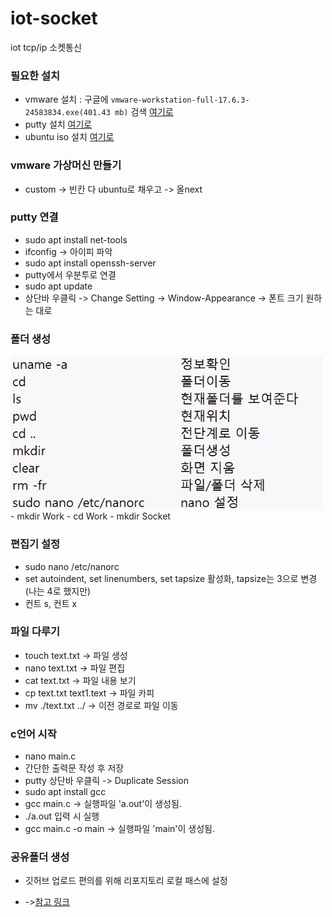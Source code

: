 # iot-socket
iot tcp/ip 소켓통신

### 필요한 설치
- vmware 설치 : 구글에 `vmware-workstation-full-17.6.3-24583834.exe(401.43 mb)` 검색 [여기로](https://www.fileeagle.com/software/662/VMware-Workstation-Pro/17.6.3)
- putty 설치 [여기로](https://www.chiark.greenend.org.uk/~sgtatham/putty/latest.html)
- ubuntu iso 설치 [여기로](https://ubuntu.com/download/desktop)

### vmware 가상머신 만들기
- custom -> 빈칸 다 ubuntu로 채우고 -> 올next

### putty 연결
- sudo apt install net-tools
- ifconfig -> 아이피 파악
- sudo apt install openssh-server
- putty에서 우분투로 연결
- sudo apt update
- 상단바 우클릭 -> Change Setting -> Window-Appearance -> 폰트 크기 원하는 대로

### 폴더 생성
<img src="./image/image01.png" width="500">
- mkdir Work
- cd Work
- mkdir Socket

### 편집기 설정
- sudo nano /etc/nanorc
- set autoindent, set linenumbers, set tapsize 활성화, tapsize는 3으로 변경 (나는 4로 했지만)
- 컨트 s, 컨트 x 

### 파일 다루기
- touch text.txt -> 파일 생성
- nano text.txt -> 파일 편집
- cat text.txt -> 파일 내용 보기
- cp text.txt text1.text -> 파일 카피
- mv ./text.txt ../ -> 이전 경로로 파일 이동


### c언어 시작
- nano main.c
- 간단한 출력문 작성 후 저장
- putty 상단바 우클릭 -> Duplicate Session
- sudo apt install gcc
- gcc main.c -> 실행파일 'a.out'이 생성됨.
- ./a.out 입력 시 실행
- gcc main.c -o main -> 실행파일 'main'이 생성됨.

### 공유폴더 생성
- 깃허브 업로드 편의를 위해 리포지토리 로컬 패스에 설정

- ->[참고 링크](https://developern.tistory.com/entry/VMware-ubuntu-vm%EC%9D%98-%EA%B3%B5%EC%9C%A0%ED%8F%B4%EB%8D%94-Shared-Folders-%EC%84%A4%EC%A0%95-%EB%B0%A9%EB%B2%95)
